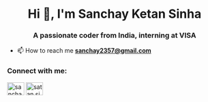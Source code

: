 <h1 align="center">Hi 👋, I'm Sanchay Ketan Sinha</h1>
<h3 align="center">A passionate coder from India, interning at VISA</h3>

- 📫 How to reach me **sanchay2357@gmail.com**

<h3 align="left">Connect with me:</h3>
<p align="left">
<a href="https://linkedin.com/in/sanchay-ketan-sinha" target="blank"><img align="center" src="https://raw.githubusercontent.com/rahuldkjain/github-profile-readme-generator/master/src/images/icons/Social/linked-in-alt.svg" alt="sanchay-ketan-sinha" height="30" width="40" /></a>
<a href="https://instagram.com/satan.sin" target="blank"><img align="center" src="https://raw.githubusercontent.com/rahuldkjain/github-profile-readme-generator/master/src/images/icons/Social/instagram.svg" alt="satan.sin" height="30" width="40" /></a>
</p>

